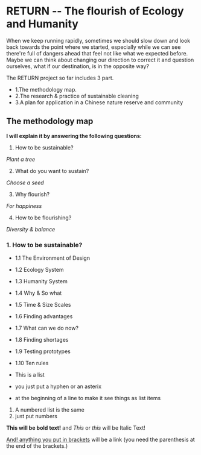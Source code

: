# RETURN -- The flourish of Ecology and Humanity 

When we keep running rapidly, sometimes we should slow down and look back towards the point where we started, especially while we can see there're full of dangers ahead that feel not like what we expected before. Maybe we can think about changing our direction to correct it and question ourselves, what if our destination, is in the opposite way?


The RETURN project so far includes 3 part.
- 1.The methodology map.
- 2.The research & practice of sustainable cleaning 
- 3.A plan for application in a Chinese nature reserve and community




## The methodology map

**I will explain it by answering the following questions:**

1. How to be sustainable?

_Plant a tree_ 

2. What do you want to sustain?

_Choose a seed_ 

3. Why flourish?

_For happiness_ 

4. How to be flourishing?

_Diversity & balance_ 



### 1. How to be sustainable?
- 1.1 The Environment of Design
- 1.2 Ecology System
- 1.3 Humanity System
- 1.4 Why & So what
- 1.5 Time & Size Scales
- 1.6 Finding advantages
- 1.7 What can we do now?
- 1.8 Finding shortages
- 1.9 Testing prototypes
- 1.10 Ten rules


- This is a list
- you just put a hyphen or an asterix
- at the beginning of a line to make it see things as list items

1. A numbered list is the same
1. just put numbers


**This will be bold text!** and _This_ or _this_ will be Italic Text!

[And! anything you put in brackets](1) will be a link (you need the parenthesis at the end of the brackets.)
